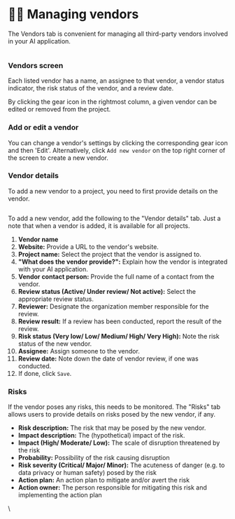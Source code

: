 # 👨‍💻 Managing vendors

The Vendors tab is convenient for managing all third-party vendors involved in your AI application.

<figure><img src="https://github.com/bluewave-labs/verifywise-documentation/raw/master/.gitbook/assets/image%20(18).png" alt=""><figcaption></figcaption></figure>

### Vendors screen

Each listed vendor has a name, an assignee to that vendor, a vendor status indicator, the risk status of the vendor, and a review date.

By clicking the gear icon in the rightmost column, a given vendor can be edited or removed from the project.

### Add or edit a vendor

You can change a vendor's settings by clicking the corresponding gear icon and then 'Edit'. Alternatively, click `Add new vendor` on the top right corner of the screen to create a new vendor.

### Vendor details

To add a new vendor to a project, you need to first provide details on the vendor.

<figure><img src="https://github.com/bluewave-labs/verifywise-documentation/raw/master/.gitbook/assets/image%20(19).png" alt=""><figcaption></figcaption></figure>

To add a new vendor, add the following to the "Vendor details" tab. Just a note that when a vendor is added, it is available for all projects.

1. **Vendor name**
2. **Website:** Provide a URL to the vendor's website.
3. **Project name:** Select the project that the vendor is assigned to.
4. **"What does the vendor provide?":** Explain how the vendor is integrated with your AI application.
5. **Vendor contact person:** Provide the full name of a contact from the vendor.
6. **Review status (Active/ Under review/ Not active):** Select the appropriate review status.
7. **Reviewer:** Designate the organization member responsible for the review.
8. **Review result:** If a review has been conducted, report the result of the review.
9. **Risk status (Very low/ Low/ Medium/ High/ Very High):** Note the risk status of the new vendor.
10. **Assignee:** Assign someone to the vendor.
11. **Review date:** Note down the date of vendor review, if one was conducted.
12. If done, click `Save`.

### **Risks**

If the vendor poses any risks, this needs to be monitored. The "Risks" tab allows users to provide details on risks posed by the new vendor, if any.

* **Risk description:** The risk that may be posed by the new vendor.
* **Impact description:** The (hypothetical) impact of the risk.
* **Impact (High/ Moderate/ Low):** The scale of disruption threatened by the risk
* **Probability:** Possibility of the risk causing disruption
* **Risk severity (Critical/ Major/ Minor):** The acuteness of danger (e.g. to data privacy or human safety) posed by the risk
* **Action plan:** An action plan to mitigate and/or avert the risk
* **Action owner:** The person responsible for mitigating this risk and implementing the action plan

\
